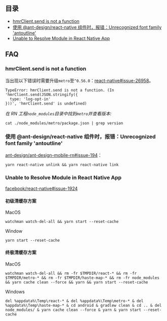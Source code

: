 ## 目录

- [hmrClient.send is not a function](#hmrclientsend-is-not-a-function)
- [使用 @ant-design/react-native 组件时，报错：Unrecognized font family 'antoutline'](#%E4%BD%BF%E7%94%A8-ant-designreact-native-%E7%BB%84%E4%BB%B6%E6%97%B6%E6%8A%A5%E9%94%99unrecognized-font-family-antoutline)
- [Unable to Resolve Module in React Native App](#unable-to-resolve-module-in-react-native-app)

## FAQ

### hmrClient.send is not a function

当出现以下错误时需要升级`metro`至`^0.56.0`：[react-native#issue-26958](https://github.com/facebook/react-native/issues/26958)。

```text
TypeError: hmrClient.send is not a function. (In 'hmrClient.send(JSON.stringify({
  type: 'log-opt-in'
}))', 'hmrClient.send' is undefined)
```

_在 RN 工程`node_modules`目录中找到`metro`并查看版本:_

```shell
cat ./node_modules/metro/package.json | grep version
```

### 使用 @ant-design/react-native 组件时，报错：Unrecognized font family 'antoutline'

[ant-design/ant-design-mobile-rn#issue-194](https://github.com/ant-design/ant-design-mobile-rn/issues/194)：

```npm
yarn react-native unlink && yarn react-native link
```

### Unable to Resolve Module in React Native App

[facebook/react-native#issue-1924](https://github.com/facebook/react-native/issues/1924)

#### 初级清缓存方案

MacOS

```shell
watchman watch-del-all && yarn start --reset-cache
```

Window

```shell
yarn start --reset-cache
```

#### 终极清缓存方案

MacOS

```shell
watchman watch-del-all && rm -fr $TMPDIR/react-* && rm -fr $TMPDIR/metro-* && rm -fr $TMPDIR/haste-map-* && rm -fr node_modules && yarn cache clean --force && yarn && yarn start --reset-cache
```

Windows

```shell
del %appdata%\Temp\react-* & del %appdata%\Temp\metro-* & del %appdata%\Temp\haste-map-* & cd android & gradlew clean & cd .. & del node_modules/ & yarn cache clean --force & yarn & yarn start --reset-cache
```
